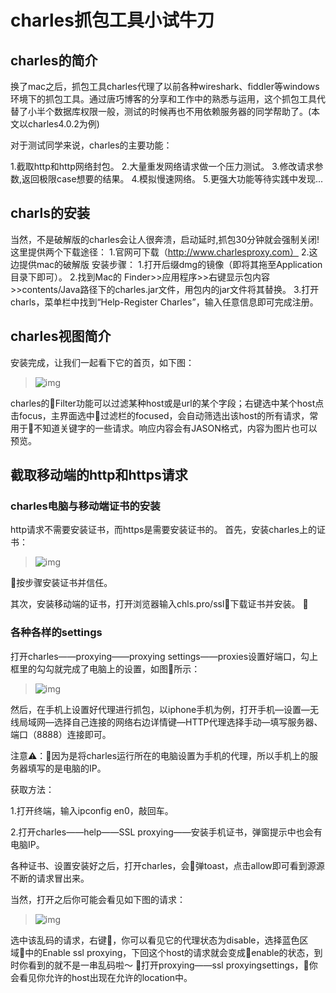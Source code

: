 # charles抓包工具小试牛刀

## charles的简介

换了mac之后，抓包工具charles代理了以前各种wireshark、fiddler等windows环境下的抓包工具。通过唐巧博客的分享和工作中的熟悉与运用，这个抓包工具代替了小半个数据库权限一般，测试的时候再也不用依赖服务器的同学帮助了。(本文以charles4.0.2为例)

对于测试同学来说，charles的主要功能：

1.截取http和http网络封包。
2.大量重发网络请求做一个压力测试。
3.修改请求参数,返回极限case想要的结果。
4.模拟慢速网络。
5.更强大功能等待实践中发现...

## charls的安装
当然，不是破解版的charles会让人很奔溃，启动延时,抓包30分钟就会强制关闭!这里提供两个下载途径：
1.官网可下载（http://www.charlesproxy.com）
2.这边提供mac的破解版
安装步骤：
1.打开后缀dmg的镜像（即将其拖至Application目录下即可）。
2.找到Mac的
Finder>>应用程序>>右键显示包内容>>contents/Java路径下的charles.jar文件，用包内的jar文件将其替换。
3.打开charls，菜单栏中找到“Help-Register Charles”，输入任意信息即可完成注册。

## charles视图简介
安装完成，让我们一起看下它的首页，如下图：

> ![img](https://i.loli.net/2017/08/22/599c44f537383.jpeg
)

charles的Filter功能可以过滤某种host或是url的某个字段；右键选中某个host点击focus，主界面选中过滤栏的focused，会自动筛选出该host的所有请求，常用于不知道关键字的一些请求。响应内容会有JASON格式，内容为图片也可以预览。

## 截取移动端的http和https请求

### charles电脑与移动端证书的安装

http请求不需要安装证书，而https是需要安装证书的。
首先，安装charles上的证书：


> ![img](https://i.loli.net/2017/08/22/599c4a7fc8e05.jpeg)

按步骤安装证书并信任。

其次，安装移动端的证书，打开浏览器输入chls.pro/ssl下载证书并安装。

### 各种各样的settings

打开charles——proxying——proxying settings——proxies设置好端口，勾上框里的勾勾就完成了电脑上的设置，如图所示：

> ![img](https://i.loli.net/2017/08/26/59a179f4583b8.jpeg)

然后，在手机上设置好代理进行抓包，以iphone手机为例，打开手机—设置—无线局域网—选择自己连接的网络右边详情键—HTTP代理选择手动—填写服务器、端口（8888）连接即可。

注意⚠️：因为是将charles运行所在的电脑设置为手机的代理，所以手机上的服务器填写的是电脑的IP。

获取方法：

1.打开终端，输入ipconfig en0，敲回车。

2.打开charles——help——SSL proxying——安装手机证书，弹窗提示中也会有电脑IP。

各种证书、设置安装好之后，打开charles，会弹toast，点击allow即可看到源源不断的请求冒出来。


当然，打开之后你可能会看见如下图的请求：

> ![img](https://i.loli.net/2017/08/26/59a1782617775.jpeg)

选中该乱码的请求，右键，你可以看见它的代理状态为disable，选择蓝色区域中的Enable ssl proxying，下回这个host的请求就会变成enable的状态，到时你看到的就不是一串乱码啦～

打开proxying——ssl proxyingsettings，你会看见你允许的host出现在允许的location中。







